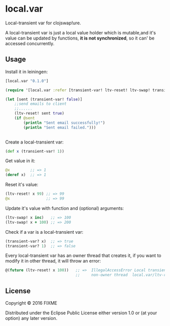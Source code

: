 # local.var

Local-transient var for clojswap!ure. 

A local-transient var is just a local value holder which is mutable,and it's value can be updated by functions, **it is not synchronized**, so it can' be accessed concurrently.

## Usage

Install it in leiningen:

```clojure
[local.var "0.1.0"]
```

```clojure
(require '[local.var :refer [transient-var! ltv-reset! ltv-swap! transient-var?]])

(let [sent (transient-var! false)]
	;;send emails to client
	;;......
	(ltv-reset! sent true)
	(if @sent
	    (println "Sent email successfully!")
	    (println "Sent email failed.")))	    
	    
```

Create a local-transient var:

```clojure
(def x (transient-var! 1))
```

Get value in it:

```clojure
@x         ;; => 1
(deref x)  ;; => 1
```

Reset it's value:

```clojure
(ltv-reset! x 99) ;; => 99
@x                ;; => 99
```

Update it's value with function and (optional) arguments:

```clojure
(ltv-swap! x inc)   ;; => 100
(ltv-swap! x + 100) ;; => 200 
```

Check if a var is a local-transient var:

```clojure
(transient-var? x)  ;; => true
(transient-var? 1)  ;; => false
```

Every local-transient var has an owner thread that creates it, if you want to modify it in other thread, it will throw  an error:

```clojure
@(future (ltv-reset! x 100))   ;; =>  IllegalAccessError Local transient var used by 
                               ;;     non-owner thread  local.var/ltv-reset!
```


## License

Copyright © 2016 FIXME

Distributed under the Eclipse Public License either version 1.0 or (at
your option) any later version.
